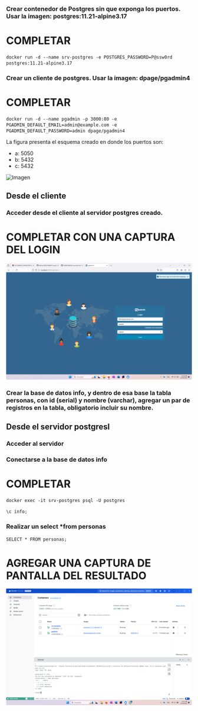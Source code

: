 ### Crear contenedor de Postgres sin que exponga los puertos. Usar la imagen: postgres:11.21-alpine3.17

# COMPLETAR

```
docker run -d --name srv-postgres -e POSTGRES_PASSWORD=P@ssw0rd postgres:11.21-alpine3.17
```

### Crear un cliente de postgres. Usar la imagen: dpage/pgadmin4

# COMPLETAR

```
docker run -d --name pgadmin -p 3000:80 -e PGADMIN_DEFAULT_EMAIL=admin@example.com -e PGADMIN_DEFAULT_PASSWORD=admin dpage/pgadmin4
```

La figura presenta el esquema creado en donde los puertos son:
- a: 5050
- b: 5432
- c: 5432

![Imagen](img/esquema-ejercicio3.PNG)

## Desde el cliente
### Acceder desde el cliente al servidor postgres creado.

# COMPLETAR CON UNA CAPTURA DEL LOGIN

![Imagen](img/loginPostgres.png)

### Crear la base de datos info, y dentro de esa base la tabla personas, con id (serial) y nombre (varchar), agregar un par de registros en la tabla, obligatorio incluir su nombre.

## Desde el servidor postgresl
### Acceder al servidor
### Conectarse a la base de datos info

# COMPLETAR

```
docker exec -it srv-postgres psql -U postgres
```

```
\c info;
```

### Realizar un select *from personas

```
SELECT * FROM personas;
```

# AGREGAR UNA CAPTURA DE PANTALLA DEL RESULTADO

![Imagen](img/resultadoConsulta.png)

